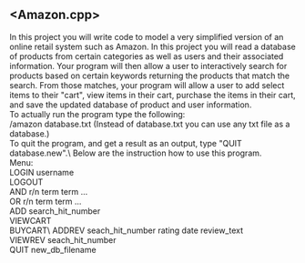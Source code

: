 <Amazon.cpp>
----------------
In this project you will write code to model a very simplified version of an online retail system such as Amazon. In this project you will read a database of products from certain categories as well as users and their associated information. Your program will then allow a user to interactively search for products based on certain keywords returning the products that match the search. From those matches, your program will allow a user to add select items to their "cart", view items in their cart, purchase the items in their cart, and save the updated database of product and user information.\
To actually run the program type the following:\
/amazon database.txt (Instead of database.txt you can use any txt file as a database.)\
To quit the program, and get a result as an output, type "QUIT database.new".\ 
Below are the instruction how to use this program.\
Menu:\
LOGIN username\
LOGOUT\
AND r/n term term ...\
OR r/n term term ...\
ADD search_hit_number\
VIEWCART\
BUYCART\ 
ADDREV seach_hit_number rating date review_text \
VIEWREV seach_hit_number \
QUIT new_db_filename
